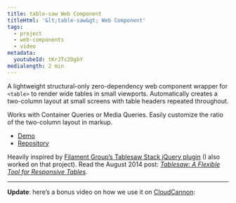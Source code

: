 ```yaml
---
title: table-saw Web Component
titleHtml: '&lt;table-saw&gt; Web Component'
tags:
  - project
  - web-components
  - video
metadata:
  youtubeId: tKrJTc2DgbY
medialength: 2 min
---
```

A lightweight structural-only zero-dependency web component wrapper for `<table>` to render wide tables in small viewports. Automatically creates a two-column layout at small screens with table headers repeated throughout.

Works with Container Queries or Media Queries. Easily customize the ratio of the two-column layout in markup.

* [Demo](https://zachleat.github.io/table-saw/demo.html)
* [Repository](https://github.com/zachleat/table-saw)

Heavily inspired by [Filament Group’s Tablesaw Stack jQuery plugin](https://github.com/filamentgroup/tablesaw) (I also worked on that project). Read the August 2014 post: [_Tablesaw: A Flexible Tool for Responsive Tables_](https://www.zachleat.com/web/tablesaw/).

---

**Update**: here’s a bonus video on how we use it on [CloudCannon](https://cloudcannon.com/):

<div><youtube-lite-player @slug="{{ metadata.youtubeId }}" @label="{{ title }}"></youtube-lite-player></div>
